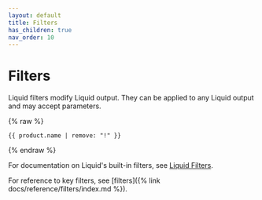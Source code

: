```yaml
---
layout: default
title: Filters
has_children: true
nav_order: 10
---
```


# Filters

Liquid filters modify Liquid output. They can be applied to any Liquid output and may accept parameters.

{% raw %}
```liquid
{{ product.name | remove: "!" }}
```
{% endraw %}


For documentation on Liquid's built-in filters, see [Liquid Filters](https://shopify.github.io/liquid/basics/introduction/#filters).

For reference to key filters, see [filters]({% link docs/reference/filters/index.md %}).
